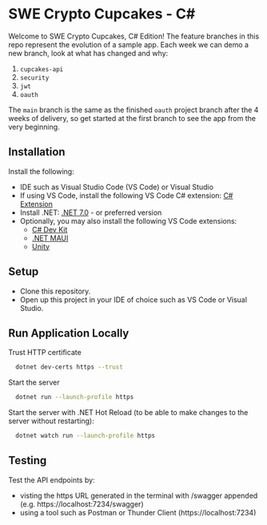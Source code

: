 # SWE Crypto Cupcakes - C#

Welcome to SWE Crypto Cupcakes, C# Edition! The feature branches in this repo represent the evolution of a sample app. Each week we can demo a new branch, look at what has changed and why:

1. `cupcakes-api`
2. `security`
3. `jwt`
4. `oauth`

The `main` branch is the same as the finished `oauth` project branch after the 4 weeks of delivery, so get started at the first branch to see the app from the very beginning.

## Installation

Install the following:
- IDE such as Visual Studio Code (VS Code) or Visual Studio
- If using VS Code, install the following VS Code C# extension: [C# Extension](https://marketplace.visualstudio.com/items?itemName=ms-dotnettools.csharp)
- Install .NET: [.NET 7.0](https://dotnet.microsoft.com/download/dotnet/7.0) - or preferred version
- Optionally, you may also install the following VS Code extensions:
    - [C# Dev Kit](https://marketplace.visualstudio.com/items?itemName=ms-dotnettools.csdevkit)
    - [.NET MAUI](https://marketplace.visualstudio.com/items?itemName=ms-dotnettools.dotnet-maui)
    - [Unity](https://marketplace.visualstudio.com/items?itemName=visualstudiotoolsforunity.vstuc)

## Setup
- Clone this repository.
- Open up this project in your IDE of choice such as VS Code or Visual Studio.

## Run Application Locally

Trust HTTP certificate

```bash
  dotnet dev-certs https --trust
```

Start the server

```bash
  dotnet run --launch-profile https
```

Start the server with .NET Hot Reload (to be able to make changes to the server without restarting):

```bash
  dotnet watch run --launch-profile https
```

## Testing

Test the API endpoints by:
- visting the https URL generated in the terminal with /swagger appended (e.g. https://localhost:7234/swagger)
- using a tool such as Postman or Thunder Client (https://localhost:7234)